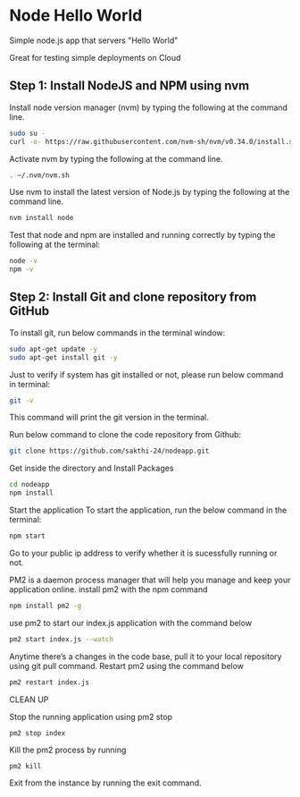 # Node Hello World

Simple node.js app that servers "Hello World"

Great for testing simple deployments on Cloud

## Step 1: Install NodeJS and NPM using nvm
Install node version manager (nvm) by typing the following at the command line.

```bash
sudo su -
curl -o- https://raw.githubusercontent.com/nvm-sh/nvm/v0.34.0/install.sh | bash
```
Activate nvm by typing the following at the command line.

```bash
. ~/.nvm/nvm.sh
```

Use nvm to install the latest version of Node.js by typing the following at the command line.

```bash
nvm install node
```

Test that node and npm are installed and running correctly by typing the following at the terminal:

```bash
node -v
npm -v
```

## Step 2: Install Git and clone repository from GitHub
To install git, run below commands in the terminal window:

```bash
sudo apt-get update -y
sudo apt-get install git -y
```

Just to verify if system has git installed or not, please run below command in terminal:
```bash
git -v
```

This command will print the git version in the terminal.

Run below command to clone the code repository from Github:

```bash
git clone https://github.com/sakthi-24/nodeapp.git
```

Get inside the directory and Install Packages

```bash
cd nodeapp
npm install
```

Start the application
To start the application, run the below command in the terminal:

```bash
npm start
```
Go to your public ip address to verify whether it is sucessfully running or not.

PM2 is a daemon process manager that will help you manage and keep your application online. 
install pm2 with the npm command

```bash
npm install pm2 -g
```

 use pm2 to start our index.js application with the command below

```bash
pm2 start index.js --watch
```

Anytime there’s a changes in the code base, pull it to your local repository using git pull command.
Restart pm2 using the command below

```bash
pm2 restart index.js
```

CLEAN UP
  
Stop the running application using pm2 stop <application name>
```bash
pm2 stop index
```

 Kill the pm2 process by running
 ```
 pm2 kill
 ```

Exit from the instance by running the exit command.
